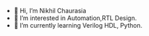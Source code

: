 - 👋 Hi, I’m Nikhil Chaurasia
- 👀 I’m interested in Automation,RTL Design.
- 🌱 I’m currently learning Verilog HDL, Python.
<!---
nc4795/nc4795 is a ✨ special ✨ repository because its `README.md` (this file) appears on your GitHub profile.
You can click the Preview link to take a look at your changes.
--->
